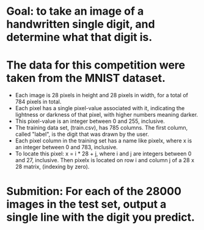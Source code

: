 # Goal: to take an image of a handwritten single digit, and determine what that digit is.

# The data for this competition were taken from the MNIST dataset.
- Each image is 28 pixels in height and 28 pixels in width, for a total of 784 pixels in total.
- Each pixel has a single pixel-value associated with it, indicating the lightness or darkness of that pixel, with higher numbers meaning darker. 
- This pixel-value is an integer between 0 and 255, inclusive.
- The training data set, (train.csv), has 785 columns. The first column, called "label", is the digit that was drawn by the user.
- Each pixel column in the training set has a name like pixelx, where x is an integer between 0 and 783, inclusive. 
- To locate this pixel:  x = i * 28 + j, where i and j are integers between 0 and 27, inclusive. Then pixelx is located on row i and column j of a 28 x 28 matrix, (indexing by zero).

# Submition: For each of the 28000 images in the test set, output a single line with the digit you predict.